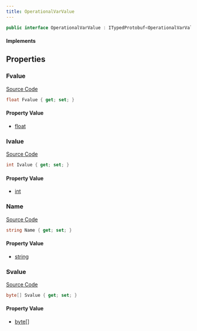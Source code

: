 ```yaml
---
title: OperationalVarValue
---
```


```csharp
public interface OperationalVarValue : ITypedProtobuf<OperationalVarValue>, INativeHandle
```

#### Implements

## Properties

### Fvalue

[Source Code](https://github.com/swiftly-solution/swiftlys2/blob/main/managed/src/SwiftlyS2.Generated/Protobufs/Interfaces/OperationalVarValue.cs#L19)

```csharp
float Fvalue { get; set; }
```

#### Property Value

- [float](https://learn.microsoft.com/dotnet/api/system.single)

### Ivalue

[Source Code](https://github.com/swiftly-solution/swiftlys2/blob/main/managed/src/SwiftlyS2.Generated/Protobufs/Interfaces/OperationalVarValue.cs#L16)

```csharp
int Ivalue { get; set; }
```

#### Property Value

- [int](https://learn.microsoft.com/dotnet/api/system.int32)

### Name

[Source Code](https://github.com/swiftly-solution/swiftlys2/blob/main/managed/src/SwiftlyS2.Generated/Protobufs/Interfaces/OperationalVarValue.cs#L13)

```csharp
string Name { get; set; }
```

#### Property Value

- [string](https://learn.microsoft.com/dotnet/api/system.string)

### Svalue

[Source Code](https://github.com/swiftly-solution/swiftlys2/blob/main/managed/src/SwiftlyS2.Generated/Protobufs/Interfaces/OperationalVarValue.cs#L22)

```csharp
byte[] Svalue { get; set; }
```

#### Property Value

- [byte](https://learn.microsoft.com/dotnet/api/system.byte)[]

